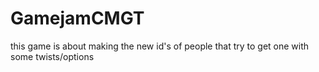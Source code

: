# GamejamCMGT
this game is about making the new id's of people that try to get one with some twists/options
